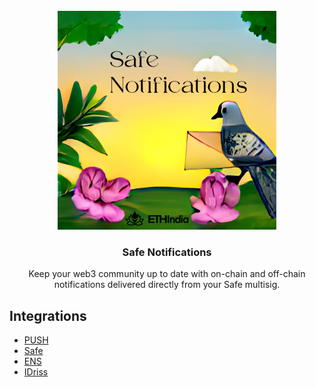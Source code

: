 <br/>
<div align="center">
  <a>
    <img src="./public/safe_notifications.png" width="350">
  </a>
  <h3 align="center">Safe Notifications</h3>
  <p align="center">
Keep your web3 community up to date with on-chain and off-chain notifications delivered directly from your Safe multisig.
  </p>
</div>

## Integrations
- [PUSH](https://push.org/)
- [Safe](https://gnosis-safe.io/)
- [ENS](https://ens.domains/)
- [IDriss](https://www.idriss.xyz/)



